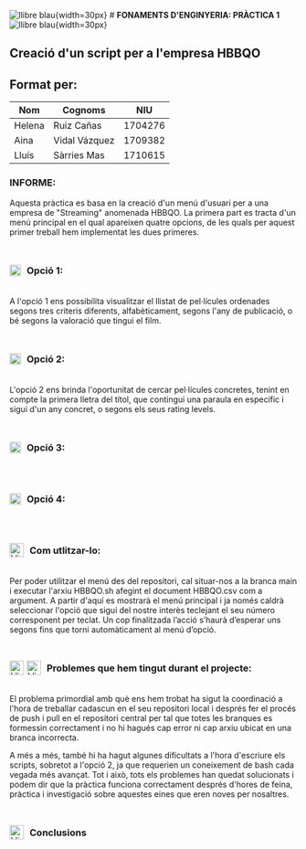 ![llibre blau](https://images.emojiterra.com/google/android-12l/512px/1f4d8.png){width=30px} # **FONAMENTS D'ENGINYERIA: PRÀCTICA 1** ![llibre blau](https://images.emojiterra.com/google/android-12l/512px/1f4d8.png){width=30px}

<!-- <div style="display: flex; align-items: center; gap: 10px;">
  <img src="https://images.emojiterra.com/google/android-12l/512px/1f4d8.png" alt="Llibre blau" width="30" style="vertical-align: middle;"/>
  <h1 style="margin: 0;"><b style="vertical-align: middle;">FONAMENTS D'ENGINYERIA: PRÀCTICA 1</b></h1>
  <img src="https://images.emojiterra.com/google/android-12l/512px/1f4d8.png" alt="Llibre blau" width="30" style="vertical-align: middle;"/>
</div> -->

## **Creació d'un script per a l'empresa HBBQO**


<!-- <p align="center">
<img src="https://res.cloudinary.com/dkfxnnve5/image/upload/v1700935923/Captura_de_pantalla_2023-11-25_182102_lkkaxs.png" alt="Logo FSH" width="150"/>
</p> -->

## **Format per:**

|   Nom   |   Cognoms     |   NIU     |
|---------|---------------|-----------|
| Helena  | Ruiz Cañas    |  1704276  |
| Aina    | Vidal Vázquez |  1709382  |
| Lluís   | Sàrries Mas   |  1710615  |


### **INFORME:**


Aquesta pràctica es basa en la creació d'un menú d'usuari per a una empresa de "Streaming" anomenada HBBQO. La primera part es tracta d'un menú principal en el qual apareixen quatre opcions, de les quals per aquest primer treball hem implementat les dues primeres.

<br><div style="display: flex; align-items: center; gap: 5px;">
  <img src="https://images.emojiterra.com/google/android-12l/512px/1f50d.png" alt="Llibre blau" width="20" style="vertical-align: middle;"/>
  <h3 style="margin: 0; vertical-align: middle;"><b style="vertical-align: middle;">Opció 1:</b></h3>
</div><br>

A l'opció 1 ens possibilita visualitzar el llistat de pel·lícules ordenades segons tres criteris diferents, alfabèticament, segons l'any de publicació, o bé segons la valoració que tingui el film.

<br><div style="display: flex; align-items: center; gap: 5px;">
  <img src="https://files.cults3d.com/uploaders/20952150/illustration-file/cb813a37-f669-416c-a71b-9a83d46d30a5/pngwing.com-2022-02-20T094741.225.png" alt="Llibre blau" width="20" style="vertical-align: middle;"/>
  <h3 style="margin: 0; vertical-align: middle;"><b style="vertical-align: middle;">Opció 2:</b></h3>
</div><br>

L'opció 2 ens brinda l'oportunitat de cercar pel·lícules concretes, tenint en compte la primera lletra del títol, que contingui una paraula en específic i sigui d'un any concret, o segons els seus rating levels.

<br><div style="display: flex; align-items: center; gap: 5px;">
  <img src="https://images.emojiterra.com/google/android-12l/512px/1f50d.png" alt="Llibre blau" width="20" style="vertical-align: middle;"/>
  <h3 style="margin: 0; vertical-align: middle;"><b style="vertical-align: middle;">Opció 3:</b></h3>
</div><br>

<br><div style="display: flex; align-items: center; gap: 5px;">
  <img src="https://images.emojiterra.com/google/android-12l/512px/1f50d.png" alt="Llibre blau" width="20" style="vertical-align: middle;"/>
  <h3 style="margin: 0; vertical-align: middle;"><b style="vertical-align: middle;">Opció 4:</b></h3>
</div><br>


<br><div style="display: flex; align-items: center; gap: 5px;">
  <img src="https://media.istockphoto.com/id/1162198273/es/vector/dise%C3%B1o-de-ilustraci%C3%B3n-vectorial-plana-icono-de-signo-de-interrogaci%C3%B3n.jpg?s=612x612&w=0&k=20&c=ZP_KrHAiZiMLttztdGIegaJlNhBYCvsyr0S9-irTTTM=" alt="Llibre blau" width="25" style="vertical-align: middle;"/>
  <h3 style="margin: 0; vertical-align: middle;"><b style="vertical-align: middle;">Com utlitzar-lo:</b></h3>
</div><br>

Per poder utilitzar el menú des del repositori, cal situar-nos a la branca main i executar l'arxiu HBBQO.sh afegint el document HBBQO.csv com a argument. A partir d'aquí es mostrarà el menú principal i ja només caldrà seleccionar l'opció que sigui del nostre interès teclejant el seu número corresponent per teclat. Un cop finalitzada l’acció s’haurà d’esperar uns segons fins que torni automàticament al menú d’opció.


<br><div style="display: flex; align-items: center; gap: 5px;">
  <img src="https://cdn-icons-png.flaticon.com/512/257/257195.png" alt="Llibre blau" width="25" style="vertical-align: middle;"/><img src="https://cdn-icons-png.flaticon.com/512/550/550096.png" alt="Llibre blau" width="25" style="vertical-align: middle;"/>
  <h3 style="margin: 0; vertical-align: middle;"><b style="vertical-align: middle;">Problemes que hem tingut durant el projecte:</b></h3>
</div><br>

El problema primordial amb què ens hem trobat ha sigut la coordinació a l'hora de treballar cadascun en el seu repositori local i després fer el procés de push i pull en el repositori central per tal que totes les branques es formessin correctament i no hi hagués cap error ni cap arxiu ubicat en una branca incorrecta.

A més a més, també hi ha hagut algunes dificultats a l'hora d'escriure els scripts, sobretot a l'opció 2, ja que requerien un coneixement de bash cada vegada més avançat. Tot i això, tots els problemes han quedat solucionats i podem dir que la pràctica funciona correctament després d'hores de feina, pràctica i investigació sobre aquestes eines que eren noves per nosaltres.

<br><div style="display: flex; align-items: center; gap: 5px;">
  <img src="https://media.istockphoto.com/id/1162198273/es/vector/dise%C3%B1o-de-ilustraci%C3%B3n-vectorial-plana-icono-de-signo-de-interrogaci%C3%B3n.jpg?s=612x612&w=0&k=20&c=ZP_KrHAiZiMLttztdGIegaJlNhBYCvsyr0S9-irTTTM=" alt="Llibre blau" width="25" style="vertical-align: middle;"/>
  <h3 style="margin: 0; vertical-align: middle;"><b style="vertical-align: middle;">Conclusions</b></h3>
</div><br>
